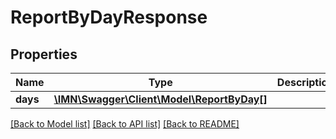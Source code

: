 # ReportByDayResponse

## Properties
Name | Type | Description | Notes
------------ | ------------- | ------------- | -------------
**days** | [**\IMN\Swagger\Client\Model\ReportByDay[]**](ReportByDay.md) |  | 

[[Back to Model list]](../README.md#documentation-for-models) [[Back to API list]](../README.md#documentation-for-api-endpoints) [[Back to README]](../README.md)


